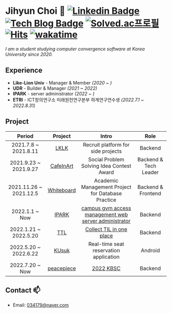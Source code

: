 # Jihyun Choi 👋                        [![Linkedin Badge](https://img.shields.io/badge/-LinkedIn-blue?style=flat-square&logo=Linkedin&logoColor=white&link=https://www.linkedin.com/in/jihyun-choi-0317/)](https://www.linkedin.com/in/jihyun-choi-0317/) [![Tech Blog Badge](http://img.shields.io/badge/-Tech%20Blog-black?style=flat-square&logo=github&link=https://#.tistory.com/)](#) [![Solved.ac프로필](http://mazassumnida.wtf/api/mini/generate_badge?boj=p0sitive)](https://solved.ac/p0sitive) [![Hits](https://hits.seeyoufarm.com/api/count/incr/badge.svg?url=https%3A%2F%2Fgithub.com%2FJihyun-Choi&count_bg=%236FA4EE&title_bg=%23555555&icon=&icon_color=%23E7E7E7&title=hits&edge_flat=false)](https://hits.seeyoufarm.com) [![wakatime](https://wakatime.com/badge/user/e07ae8d0-1a1a-49cd-8800-2154490edf0e.svg)](https://wakatime.com/@e07ae8d0-1a1a-49cd-8800-2154490edf0e)

<p>
  <em>
      I am a student studying computer convergence software at Korea University since 2020.
  </em>
<p>

## Experience  
  - **Like-Lion Univ** - Manager & Member *(2020 ~ )*
  - **UDR** - Builder & Manager *(2021 ~ 2022)*
  - **IPARK** - server administrator *(2022 ~ )*
  - **ETRI** - ICT창의연구소 미래원천연구본부 하계연구연수생 *(2022.7.1 ~ 2022.8.31)*

  
## Project 
  
| Period | Project | Intro | Role |
|:---:|:---:|:---:|:---:|
| 2021.7.8 ~ 2021.8.11 | [LKLK](https://github.com/Jihyun-Choi/LKLK) | Recruit platform for side projects | Backend |
| 2021.9.23 ~ 2021.9.27 | [CafeInArt](https://github.com/Jihyun-Choi/CafeInArt)  | Social Problem Solving Idea Contest Award | Backend & Tech Leader |
| 2021.11.26 ~ 2021.12.5 | [Whiteboard](https://github.com/Jihyun-Choi/Whiteboard) | Academic Management Project for Database Practice | Backend & Frontend |
| 2022.1.1 ~ Now | [IPARK](https://github.com/Jihyun-Choi/IPARK) | [campus gym access management web server administrator](https://play.google.com/store/apps/details?id=com.ipark_ku) | Backend |
| 2022.1.21 ~ 2022.5.20 | [TTL](https://github.com/today-they-learned/ttl_api)  | [Collect TIL in one place](https://todaytheylearn.com) | Backend |
| 2022.5.20 ~ 2022.6.22 | [KUsuk](https://github.com/Jihyun-Choi/KUsuk)  | Real-time seat reservation application | Android |
| 2022.7.20 ~ Now | [peacepiece](https://github.com/today-they-learned/peacepiece_api) | [2022 KBSC](https://www.kbsccoding.com) | Backend |


## Contact 📫
* Email: 034179@naver.com
